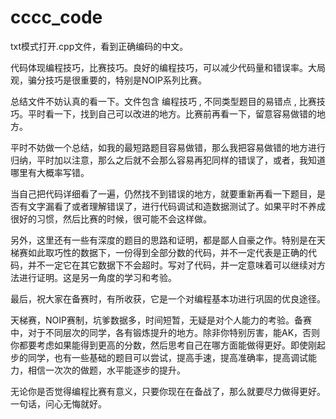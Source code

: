 # cccc_code
txt模式打开.cpp文件，看到正确编码的中文。

代码体现编程技巧，比赛技巧。良好的编程技巧，可以减少代码量和错误率。大局观，骗分技巧是很重要的，特别是NOIP系列比赛。

总结文件不妨认真的看一下。文件包含 编程技巧 , 不同类型题目的易错点 , 比赛技巧。平时看一下，找到自己可以改进的地方。比赛前再看一下，留意容易做错的地方。

平时不妨做一个总结，如我的最短路题目容易做错，那么我把容易做错的地方进行归纳，平时加以注意，那么之后就不会那么容易再犯同样的错误了，或者，我知道哪里有大概率写错。

当自己把代码详细看了一遍，仍然找不到错误的地方，就要重新再看一下题目，是否有文字漏看了或者理解错误了，进行代码调试和造数据测试了。如果平时不养成很好的习惯，然后比赛的时候，很可能不会这样做。

另外，这里还有一些有深度的题目的思路和证明，都是鄙人自豪之作。特别是在天梯赛如此取巧性的数据下，一份得到全部分数的代码，并不一定代表是正确的代码，并不一定它在其它数据下不会超时。写对了代码，并一定意味着可以继续对方法进行证明。这是另一角度的学习和考验。

最后，祝大家在备赛时，有所收获，它是一个对编程基本功进行巩固的优良途径。

天梯赛，NOIP赛制，坑爹数据多，时间短暂，无疑是对个人能力的考验。备赛中，对于不同层次的同学，各有锻炼提升的地方。除非你特别厉害，能AK，否则你都要考虑如果能得到更高的分数，然后思考自己在哪方面能做得更好。即使刚起步的同学，也有一些基础的题目可以尝试，提高手速，提高准确率，提高调试能力，相信一次次的做题，水平能逐步的提升。

无论你是否觉得编程比赛有意义，只要你现在在备战了，那么就要尽力做得更好。一句话，问心无悔就好。
